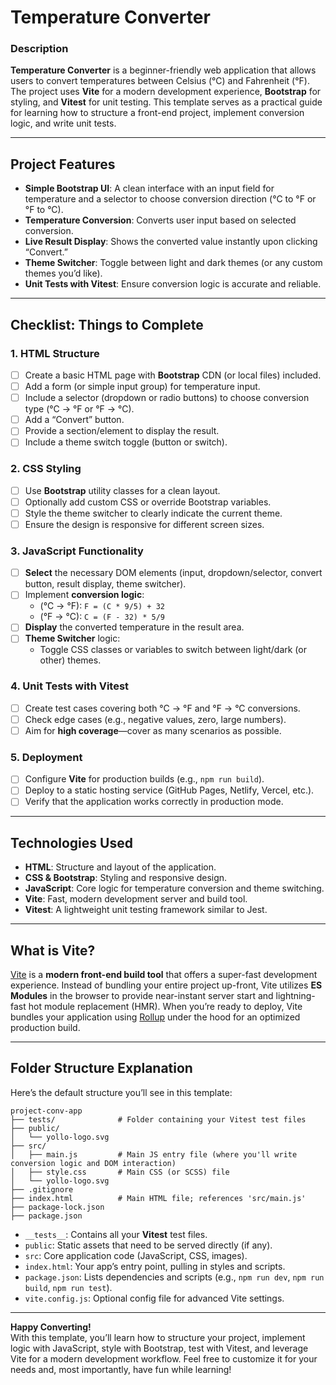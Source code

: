 # Temperature Converter

### Description
**Temperature Converter** is a beginner-friendly web application that allows users to convert temperatures between Celsius (°C) and Fahrenheit (°F). The project uses **Vite** for a modern development experience, **Bootstrap** for styling, and **Vitest** for unit testing. This template serves as a practical guide for learning how to structure a front-end project, implement conversion logic, and write unit tests.

---

## Project Features
- **Simple Bootstrap UI**: A clean interface with an input field for temperature and a selector to choose conversion direction (°C to °F or °F to °C).  
- **Temperature Conversion**: Converts user input based on selected conversion.  
- **Live Result Display**: Shows the converted value instantly upon clicking “Convert.”  
- **Theme Switcher**: Toggle between light and dark themes (or any custom themes you’d like).  
- **Unit Tests with Vitest**: Ensure conversion logic is accurate and reliable.

---

## Checklist: Things to Complete

### 1. HTML Structure
- [ ] Create a basic HTML page with **Bootstrap** CDN (or local files) included.  
- [ ] Add a form (or simple input group) for temperature input.  
- [ ] Include a selector (dropdown or radio buttons) to choose conversion type (°C → °F or °F → °C).  
- [ ] Add a “Convert” button.  
- [ ] Provide a section/element to display the result.  
- [ ] Include a theme switch toggle (button or switch).

### 2. CSS Styling
- [ ] Use **Bootstrap** utility classes for a clean layout.  
- [ ] Optionally add custom CSS or override Bootstrap variables.  
- [ ] Style the theme switcher to clearly indicate the current theme.  
- [ ] Ensure the design is responsive for different screen sizes.

### 3. JavaScript Functionality
- [ ] **Select** the necessary DOM elements (input, dropdown/selector, convert button, result display, theme switcher).  
- [ ] Implement **conversion logic**:
  - (°C → °F): `F = (C * 9/5) + 32`
  - (°F → °C): `C = (F - 32) * 5/9`
- [ ] **Display** the converted temperature in the result area.  
- [ ] **Theme Switcher** logic:
  - Toggle CSS classes or variables to switch between light/dark (or other) themes.

### 4. Unit Tests with Vitest
- [ ] Create test cases covering both °C → °F and °F → °C conversions.  
- [ ] Check edge cases (e.g., negative values, zero, large numbers).  
- [ ] Aim for **high coverage**—cover as many scenarios as possible.

### 5. Deployment
- [ ] Configure **Vite** for production builds (e.g., `npm run build`).  
- [ ] Deploy to a static hosting service (GitHub Pages, Netlify, Vercel, etc.).  
- [ ] Verify that the application works correctly in production mode.

---

## Technologies Used
- **HTML**: Structure and layout of the application.  
- **CSS & Bootstrap**: Styling and responsive design.  
- **JavaScript**: Core logic for temperature conversion and theme switching.  
- **Vite**: Fast, modern development server and build tool.  
- **Vitest**: A lightweight unit testing framework similar to Jest.

---

## What is Vite?
[Vite](https://vitejs.dev/) is a **modern front-end build tool** that offers a super-fast development experience. Instead of bundling your entire project up-front, Vite utilizes **ES Modules** in the browser to provide near-instant server start and lightning-fast hot module replacement (HMR). When you’re ready to deploy, Vite bundles your application using [Rollup](https://rollupjs.org/) under the hood for an optimized production build.

---

## Folder Structure Explanation

Here’s the default structure you’ll see in this template:
```
project-conv-app
├── tests/              # Folder containing your Vitest test files
├── public/
│   └── yollo-logo.svg
├── src/
│   ├── main.js         # Main JS entry file (where you'll write conversion logic and DOM interaction)
│   ├── style.css       # Main CSS (or SCSS) file
│   └── yollo-logo.svg
├── .gitignore
├── index.html          # Main HTML file; references 'src/main.js'
├── package-lock.json
├── package.json

```



- `__tests__`: Contains all your **Vitest** test files.  
- `public`: Static assets that need to be served directly (if any).  
- `src`: Core application code (JavaScript, CSS, images).  
- `index.html`: Your app’s entry point, pulling in styles and scripts.  
- `package.json`: Lists dependencies and scripts (e.g., `npm run dev`, `npm run build`, `npm run test`).  
- `vite.config.js`: Optional config file for advanced Vite settings.

---

**Happy Converting!**  
With this template, you’ll learn how to structure your project, implement logic with JavaScript, style with Bootstrap, test with Vitest, and leverage Vite for a modern development workflow. Feel free to customize it for your needs and, most importantly, have fun while learning!


